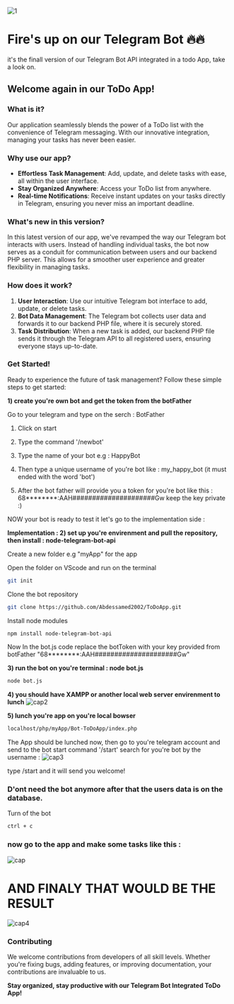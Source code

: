 ![1](https://github.com/HassanDev13/factory/assets/48941486/8304ba0b-af52-4d36-8fee-8dd95901aee4)

# Fire's up on our Telegram Bot 🔥🔥
it's the finall version of our Telegram Bot API integrated in a todo App, take a look on. 

## Welcome again in our ToDo App!

### What is it?
Our application seamlessly blends the power of a ToDo list with the convenience of Telegram messaging. With our innovative integration, managing your tasks has never been easier.

### Why use our app?
- **Effortless Task Management**: Add, update, and delete tasks with ease, all within the user interface.
- **Stay Organized Anywhere**: Access your ToDo list from anywhere.
- **Real-time Notifications**: Receive instant updates on your tasks directly in Telegram, ensuring you never miss an important deadline.

### What's new in this version?
In this latest version of our app, we've revamped the way our Telegram bot interacts with users. Instead of handling individual tasks, the bot now serves as a conduit for communication between users and our backend PHP server. This allows for a smoother user experience and greater flexibility in managing tasks.

### How does it work?
1. **User Interaction**: Use our intuitive Telegram bot interface to add, update, or delete tasks.
2. **Bot Data Management**: The Telegram bot collects user data and forwards it to our backend PHP file, where it is securely stored.
3. **Task Distribution**: When a new task is added, our backend PHP file sends it through the Telegram API to all registered users, ensuring everyone stays up-to-date.

### Get Started!
Ready to experience the future of task management? Follow these simple steps to get started:

**1) create you're own bot and get the token from the botFather**

Go to your telegram and type on the serch : BotFather

1) Click on start

2) Type the command '/newbot'

3) Type the name of your bot e.g :    HappyBot

4) Then type a unique username of you're bot like :    my_happy_bot          (it must ended with the word 'bot')

5) After the bot father will provide you a token for you're bot like this : 68********:AAH#####################Gw                       keep the key private :)

NOW your bot is ready to test it let's go to the implementation side :

**Implementation : 2) set up you're envirenment and pull the repository, then install : node-telegram-bot-api**

Create a new folder e.g "myApp" for the app

Open the folder on VScode and run on the terminal

```bash
git init
```

Clone the bot repository
```bash
git clone https://github.com/Abdessamed2002/ToDoApp.git
```

Install node modules
```bash
npm install node-telegram-bot-api
```

Now In the bot.js code replace the botToken with your key provided from botFather "68********:AAH#####################Gw"

**3) run the bot on you're terminal : node bot.js**
```bash
node bot.js
```


**4) you should have XAMPP or another local web server envirenment to lunch**
![cap2](https://github.com/Abdessamed2002/ToDoAppBot/assets/157251900/b10a6f84-3ad0-4c97-995c-95e77ab2711a)

**5) lunch you're app on you're local bowser**
```bash
localhost/php/myApp/Bot-ToDoApp/index.php
```

The App should be lunched now, then go to you're telegram account and send to the bot start command '/start'
search for you're bot by the username :
![cap3](https://github.com/Abdessamed2002/ToDoAppBot/assets/157251900/76c0e843-9e79-4ea2-9d2c-a05eb25dae2e)


type /start and it will send you welcome!

### D'ont need the bot anymore after that the users data is on the database. 
Turn of the bot 
```bash
ctrl + c
```

### now go to the app and make some tasks like this : 
![cap](https://github.com/Abdessamed2002/ToDoAppBot/assets/157251900/b3d2fe18-45a5-4a90-8975-2bebe8eedd37)

# AND FINALY THAT WOULD BE THE RESULT
![cap4](https://github.com/Abdessamed2002/ToDoAppBot/assets/157251900/1971ceb4-0357-4995-8a80-c90b128c711e)



### Contributing
We welcome contributions from developers of all skill levels. Whether you're fixing bugs, adding features, or improving documentation, your contributions are invaluable to us.




**Stay organized, stay productive with our Telegram Bot Integrated ToDo App!**
